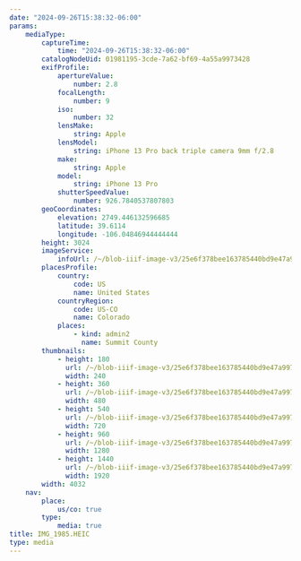 ```yaml
---
date: "2024-09-26T15:38:32-06:00"
params:
    mediaType:
        captureTime:
            time: "2024-09-26T15:38:32-06:00"
        catalogNodeUid: 01981195-3cde-7a62-bf69-4a55a9973428
        exifProfile:
            apertureValue:
                number: 2.8
            focalLength:
                number: 9
            iso:
                number: 32
            lensMake:
                string: Apple
            lensModel:
                string: iPhone 13 Pro back triple camera 9mm f/2.8
            make:
                string: Apple
            model:
                string: iPhone 13 Pro
            shutterSpeedValue:
                number: 926.7840537807803
        geoCoordinates:
            elevation: 2749.446132596685
            latitude: 39.6114
            longitude: -106.04846944444444
        height: 3024
        imageService:
            infoUrl: /~/blob-iiif-image-v3/25e6f378bee163785440bd9e47a997709308fc00e371602cf1d87b98e965da0e/info.json
        placesProfile:
            country:
                code: US
                name: United States
            countryRegion:
                code: US-CO
                name: Colorado
            places:
                - kind: admin2
                  name: Summit County
        thumbnails:
            - height: 180
              url: /~/blob-iiif-image-v3/25e6f378bee163785440bd9e47a997709308fc00e371602cf1d87b98e965da0e/full/240%2C180/0/default.jpg
              width: 240
            - height: 360
              url: /~/blob-iiif-image-v3/25e6f378bee163785440bd9e47a997709308fc00e371602cf1d87b98e965da0e/full/480%2C360/0/default.jpg
              width: 480
            - height: 540
              url: /~/blob-iiif-image-v3/25e6f378bee163785440bd9e47a997709308fc00e371602cf1d87b98e965da0e/full/720%2C540/0/default.jpg
              width: 720
            - height: 960
              url: /~/blob-iiif-image-v3/25e6f378bee163785440bd9e47a997709308fc00e371602cf1d87b98e965da0e/full/1280%2C960/0/default.jpg
              width: 1280
            - height: 1440
              url: /~/blob-iiif-image-v3/25e6f378bee163785440bd9e47a997709308fc00e371602cf1d87b98e965da0e/full/1920%2C1440/0/default.jpg
              width: 1920
        width: 4032
    nav:
        place:
            us/co: true
        type:
            media: true
title: IMG_1985.HEIC
type: media
---
```

